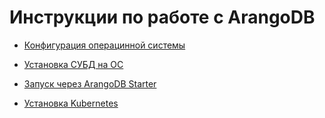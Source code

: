 # Инструкции по работе с ArangoDB


- [Конфигурация операцинной системы](OS_config.md)

- [Установка СУБД на ОС](Install.md)

- [Запуск через ArangoDB Starter](starter/README.md)

- [Установка Kubernetes](install_kubernetes.md)



